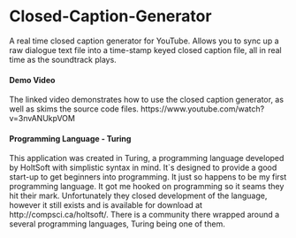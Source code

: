# Closed-Caption-Generator
A real time closed caption generator for YouTube. Allows you to sync up a raw dialogue text file into a time-stamp keyed closed caption file, all in real time as the soundtrack plays. 

<h4>Demo Video</h4>
The linked video demonstrates how to use the closed caption generator, as well as skims the source code files.
https://www.youtube.com/watch?v=3nvANUkpVOM

<h4>Programming Language - Turing</h4>
This application was created in Turing, a programming language developed by HoltSoft with simplistic syntax in mind. It`s designed to provide a good start-up to get beginners into programming. It just so happens to be my first programming language. It got me hooked on programming so it seams they hit their mark. Unfortunately they closed development of the language, however it still exists and is available for download at http://compsci.ca/holtsoft/. There is a community there wrapped around a several programming languages, Turing being one of them.
